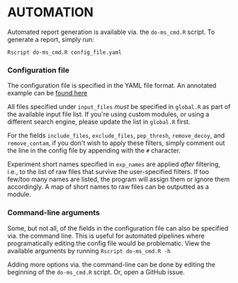 # AUTOMATION

Automated report generation is available via. the ```do-ms_cmd.R``` script. To generate a report, simply run:

```
Rscript do-ms_cmd.R config_file.yaml
```

### Configuration file

The configuration file is specified in the YAML file format. An annotated example can be [found here](https://github.com/SlavovLab/DO-MS/blob/master/example/config_file.yaml)

All files specified under ```input_files``` _must_ be specified in ```global.R``` as part of the available input file list. If you're using custom modules, or using a different search engine, please update the list in ```global.R``` first.

For the fields ```include_files```, ```exclude_files```, ```pep_thresh```, ```remove_decoy```, and ```remove_contam```, if you don't wish to apply these filters, simply comment out the line in the config file by appending with the ```#``` character.

Experiment short names specified in ```exp_names``` are applied _after_ filtering, i.e., to the list of raw files that survive the user-specified filters. If too few/too many names are listed, the program will assign them or ignore them accordingly. A map of short names to raw files can be outputted as a module.


### Command-line arguments

Some, but not all, of the fields in the configuration file can also be specified via. the command line. This is useful for automated pipelines where programatically editing the config file would be problematic. View the available arguments by running ```Rscript do-ms_cmd.R -h```

Adding more options via. the command-line can be done by editing the beginning of the ```do-ms_cmd.R``` script. Or, open a GitHub issue.
